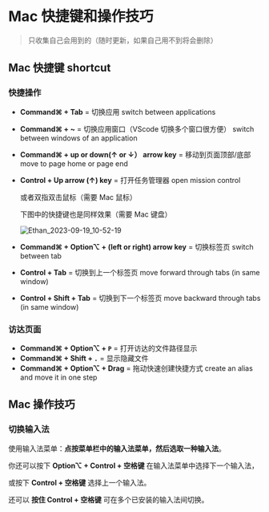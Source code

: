 # Mac 快捷键和操作技巧

> 只收集自己会用到的（随时更新，如果自己用不到将会删除）

## Mac 快捷键 shortcut

### 快捷操作

- **Command⌘ + Tab** = 切换应用 switch between applications

- **Command⌘ + ~** = 切换应用窗口（VScode 切换多个窗口很方便） switch between windows of an application

- **Command⌘ + up or down(↑ or ↓） arrow key** = 移动到页面顶部/底部 move to page home or page end

- **Control + Up arrow (↑) key** = 打开任务管理器 open mission control

  或者双指双击鼠标（需要 Mac 鼠标）

  下图中的快捷键也是同样效果（需要 Mac 键盘）

  ![Ethan_2023-09-19_10-52-19](https://pic.shejibiji.com/i/2023/09/19/65090d0a7f4ff.jpg)

- **Command⌘ + Option⌥ + (left or right) arrow key** = 切换标签页 switch between tab

- **Control + Tab** = 切换到上一个标签页 move forward through tabs (in same window)

- **Control + Shift + Tab** = 切换到下一个标签页 move backward through tabs (in same window)

### 访达页面

- **Command⌘ + Option⌥ + `P`** = 打开访达的文件路径显示
- **Command⌘ + Shift + `.`** = 显示隐藏文件
- **Command⌘ + Option⌥ + Drag** = 拖动快速创建快捷方式 create an alias and move it in one step

## Mac 操作技巧

### 切换输入法

使用输入法菜单：**点按菜单栏中的输入法菜单，然后选取一种输入法**。

你还可以按下 **Option⌥ + Control + 空格键** 在输入法菜单中选择下一个输入法，

或按下 **Control + 空格键** 选择上一个输入法。

还可以 **按住 Control + 空格键** 可在多个已安装的输入法间切换。
